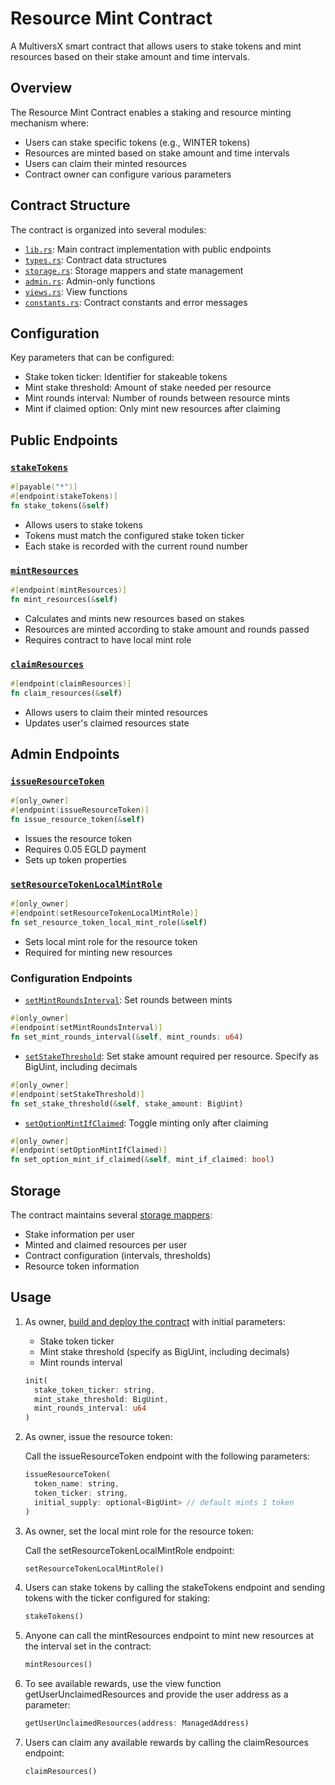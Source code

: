 # Resource Mint Contract

A MultiversX smart contract that allows users to stake tokens and mint resources based on their stake amount and time intervals.

## Overview

The Resource Mint Contract enables a staking and resource minting mechanism where:

- Users can stake specific tokens (e.g., WINTER tokens)
- Resources are minted based on stake amount and time intervals
- Users can claim their minted resources
- Contract owner can configure various parameters

## Contract Structure

The contract is organized into several modules:

- [`lib.rs`](src/lib.rs): Main contract implementation with public endpoints
- [`types.rs`](src/types.rs): Contract data structures
- [`storage.rs`](src/storage.rs): Storage mappers and state management
- [`admin.rs`](src/admin.rs): Admin-only functions
- [`views.rs`](src/views.rs): View functions
- [`constants.rs`](src/constants.rs): Contract constants and error messages

## Configuration

Key parameters that can be configured:

- Stake token ticker: Identifier for stakeable tokens
- Mint stake threshold: Amount of stake needed per resource
- Mint rounds interval: Number of rounds between resource mints
- Mint if claimed option: Only mint new resources after claiming

## Public Endpoints

### [`stakeTokens`](src/lib.rs)

```rust
#[payable("*")]
#[endpoint(stakeTokens)]
fn stake_tokens(&self)
```

- Allows users to stake tokens
- Tokens must match the configured stake token ticker
- Each stake is recorded with the current round number

### [`mintResources`](src/lib.rs)

```rust
#[endpoint(mintResources)]
fn mint_resources(&self)
```

- Calculates and mints new resources based on stakes
- Resources are minted according to stake amount and rounds passed
- Requires contract to have local mint role

### [`claimResources`](src/lib.rs)

```rust
#[endpoint(claimResources)]
fn claim_resources(&self)
```

- Allows users to claim their minted resources
- Updates user's claimed resources state

## Admin Endpoints

### [`issueResourceToken`](src/admin.rs)

```rust
#[only_owner]
#[endpoint(issueResourceToken)]
fn issue_resource_token(&self)
```

- Issues the resource token
- Requires 0.05 EGLD payment
- Sets up token properties

### [`setResourceTokenLocalMintRole`](src/admin.rs)

```rust
#[only_owner]
#[endpoint(setResourceTokenLocalMintRole)]
fn set_resource_token_local_mint_role(&self)
```

- Sets local mint role for the resource token
- Required for minting new resources

### Configuration Endpoints

- [`setMintRoundsInterval`](src/admin.rs): Set rounds between mints

```rust
#[only_owner]
#[endpoint(setMintRoundsInterval)]
fn set_mint_rounds_interval(&self, mint_rounds: u64)
```

- [`setStakeThreshold`](src/admin.rs): Set stake amount required per resource. Specify as BigUint, including decimals

```rust
#[only_owner]
#[endpoint(setStakeThreshold)]
fn set_stake_threshold(&self, stake_amount: BigUint)
```

- [`setOptionMintIfClaimed`](src/admin.rs): Toggle minting only after claiming

```rust
#[only_owner]
#[endpoint(setOptionMintIfClaimed)]
fn set_option_mint_if_claimed(&self, mint_if_claimed: bool)
```

## Storage

The contract maintains several [storage mappers](src/storage.rs):

- Stake information per user
- Minted and claimed resources per user
- Contract configuration (intervals, thresholds)
- Resource token information

## Usage

1. As owner, [build and deploy the contract](../README.md#building-the-contracts) with initial parameters:
   - Stake token ticker
   - Mint stake threshold (specify as BigUint, including decimals)
   - Mint rounds interval

   ```rust
   init(
     stake_token_ticker: string,
     mint_stake_threshold: BigUint,
     mint_rounds_interval: u64
   )
   ```

2. As owner, issue the resource token:

   Call the issueResourceToken endpoint with the following parameters:

   ```rust
   issueResourceToken(
     token_name: string,
     token_ticker: string,
     initial_supply: optional<BigUint> // default mints 1 token
   )
   ```

3. As owner, set the local mint role for the resource token:

   Call the setResourceTokenLocalMintRole endpoint:

   ```rust
   setResourceTokenLocalMintRole()
   ```

4. Users can stake tokens by calling the stakeTokens endpoint and sending tokens with the ticker configured for staking:

   ```rust
   stakeTokens()
   ```

5. Anyone can call the mintResources endpoint to mint new resources at the interval set in the contract:

   ```rust
   mintResources() 
   ```

6. To see available rewards, use the view function getUserUnclaimedResources and provide the user address as a parameter:

   ```rust
   getUserUnclaimedResources(address: ManagedAddress)
   ```

7. Users can claim any available rewards by calling the claimResources endpoint:

   ```rust
   claimResources()
   ```
